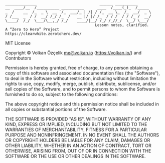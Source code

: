 ```text
______________                            ______ __________      
__  ____/__  /__________ __________      ____  /____(_)_  /_____ 
_  /    __  /_  _ \  __ `/_  ___/_ | /| / /_  __ \_  /_  __/  _ \
/ /___  _  / /  __/ /_/ /_  /   __ |/ |/ /_  / / /  / / /_ /  __/
\____/  /_/  \___/\__,_/ /_/    ____/|__/ /_/ /_//_/  \__/ \___/ 
                                        Lesson notes, clarified.
A “Zero to Hero” Project
https://clearwhite.zerotohero.dev/
```

MIT License

Copyright © Volkan Özçelik <me@volkan.io> (https://volkan.io/) and Contrıbutors

Permission is hereby granted, free of charge, to any person obtaining a copy
of this software and associated documentation files (the "Software"), to deal
in the Software without restriction, including without limitation the rights
to use, copy, modify, merge, publish, distribute, sublicense, and/or sell
copies of the Software, and to permit persons to whom the Software is
furnished to do so, subject to the following conditions:

The above copyright notice and this permission notice shall be included in all
copies or substantial portions of the Software.

THE SOFTWARE IS PROVIDED "AS IS", WITHOUT WARRANTY OF ANY KIND, EXPRESS OR
IMPLIED, INCLUDING BUT NOT LIMITED TO THE WARRANTIES OF MERCHANTABILITY,
FITNESS FOR A PARTICULAR PURPOSE AND NONINFRINGEMENT. IN NO EVENT SHALL THE
AUTHORS OR COPYRIGHT HOLDERS BE LIABLE FOR ANY CLAIM, DAMAGES OR OTHER
LIABILITY, WHETHER IN AN ACTION OF CONTRACT, TORT OR OTHERWISE, ARISING FROM,
OUT OF OR IN CONNECTION WITH THE SOFTWARE OR THE USE OR OTHER DEALINGS IN THE
SOFTWARE.
